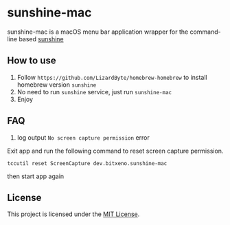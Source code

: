 # sunshine-mac

sunshine-mac is a macOS menu bar application wrapper for the command-line based [sunshine](https://github.com/LizardByte/Sunshine)

## How to use

1. Follow `https://github.com/LizardByte/homebrew-homebrew` to install homebrew version `sunshine`
2. No need to run `sunshine` service, just run `sunshine-mac`
3. Enjoy


## FAQ

1. log output `No screen capture permission` error

Exit app and run the following command to reset screen capture permission.

```
tccutil reset ScreenCapture dev.bitxeno.sunshine-mac
```

then start app again

## License

This project is licensed under the [MIT License](LICENSE).
